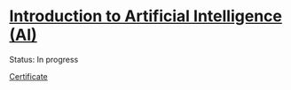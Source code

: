 # [Introduction to Artificial Intelligence (AI)](https://courses.edx.org/courses/course-v1:Microsoft+DAT263x+2T2019/course)

Status: In progress

[Certificate]()
